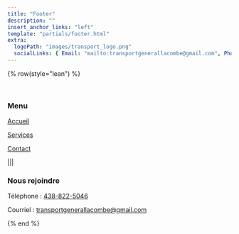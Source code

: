 ```yaml
---
title: "Footer"
description: ""
insert_anchor_links: "left"
template: "partials/footer.html"
extra:
  logoPath: "images/transport_logo.png"
  socialLinks: { Email: "mailto:transportgenerallacombe@gmail.com", Phone: "tel:438-822-5046"}
---
```


{% row(style="lean") %}

<br>

### Menu

<a href="/accueil"> Accueil </a>

<a href="/services"> Services </a>

<a href="/contact"> Contact </a>

|||

### Nous rejoindre

<p> Téléphone : <a href="phone:438-822-5046">438-822-5046</a> </p>
<p> Courriel : <a href="mailto:transportgenerallacombe@gmail.com">transportgenerallacombe@gmail.com</a> </p>

{% end %}


<style>
  a {
cursor: pointer;

  }
  
  </style>